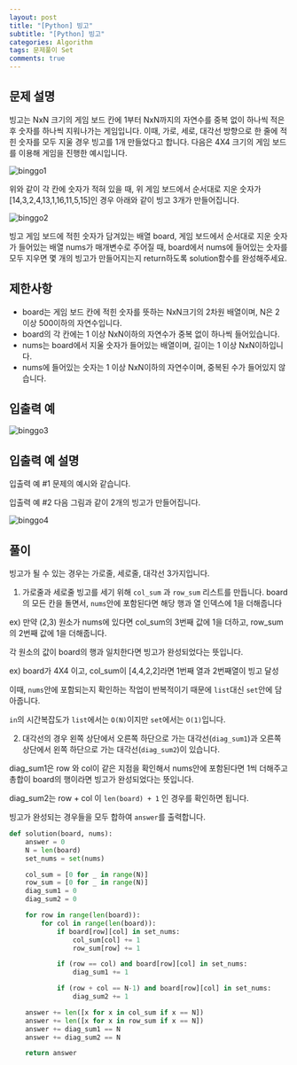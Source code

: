 ```yaml
---
layout: post
title: "[Python] 빙고"
subtitle: "[Python] 빙고"
categories: Algorithm
tags: 문제풀이 Set
comments: true
---
```


## 문제 설명
빙고는 NxN 크기의 게임 보드 칸에 1부터 NxN까지의 자연수를 중복 없이 하나씩 적은 후 숫자를 하나씩 지워나가는 게임입니다. 이때, 가로, 세로, 대각선 방향으로 한 줄에 적힌 숫자를 모두 지울 경우 빙고를 1개 만들었다고 합니다.
다음은 4X4 크기의 게임 보드를 이용해 게임을 진행한 예시입니다.

![binggo1](https://bernard-choi.github.io/assets/img/post_img/빙고3.jpg)

위와 같이 각 칸에 숫자가 적혀 있을 때, 위 게임 보드에서 순서대로 지운 숫자가 [14,3,2,4,13,1,16,11,5,15]인 경우 아래와 같이 빙고 3개가 만들어집니다.

![binggo2](https://bernard-choi.github.io/assets/img/post_img/빙고4.jpg)

빙고 게임 보드에 적힌 숫자가 담겨있는 배열 board, 게임 보드에서 순서대로 지운 숫자가 들어있는 배열 nums가 매개변수로 주어질 때, board에서 nums에 들어있는 숫자를 모두 지우면 몇 개의 빙고가 만들어지는지 return하도록 solution함수를 완성해주세요.

## 제한사항
- board는 게임 보드 칸에 적힌 숫자를 뜻하는 NxN크기의 2차원 배열이며, N은 2 이상 500이하의 자연수입니다.
- board의 각 칸에는 1 이상 NxN이하의 자연수가 중복 없이 하나씩 들어있습니다.
- nums는 board에서 지울 숫자가 들어있는 배열이며, 길이는 1 이상 NxN이하입니다.
- nums에 들어있는 숫자는 1 이상 NxN이하의 자연수이며, 중복된 수가 들어있지 않습니다.

## 입출력 예

![binggo3](https://bernard-choi.github.io/assets/img/post_img/빙고1.jpg)

## 입출력 예 설명

입출력 예 #1
문제의 예시와 같습니다.

입출력 예 #2
다음 그림과 같이 2개의 빙고가 만들어집니다.

![binggo4](https://bernard-choi.github.io/assets/img/post_img/빙고2.jpg)

## 풀이

빙고가 될 수 있는 경우는 가로줄, 세로줄, 대각선 3가지입니다.

1) 가로줄과 세로줄 빙고를 세기 위해 `col_sum` 과 `row_sum` 리스트를 만듭니다.
board의 모든 칸을 돌면서, `nums`안에 포함된다면 해당 행과 열 인덱스에 1을 더해줍니다

ex) 만약 (2,3) 원소가 nums에 있다면 col_sum의 3번째 값에 1을 더하고, row_sum의 2번째 값에 1을 더해줍니다.

각 원소의 값이 board의 행과 일치한다면 빙고가 완성되었다는 뜻입니다.

ex) board가 4X4 이고, col_sum이 [4,4,2,2]라면 1번째 열과 2번째열이 빙고 달성

이때, `nums`안에 포함되는지 확인하는 작업이 반복적이기 때문에 `list`대신 `set`안에 담아줍니다.

`in`의 시간복잡도가 `list`에서는 `O(N)`이지만 `set`에서는 `O(1)`입니다.

2) 대각선의 경우 왼쪽 상단에서 오른쪽 하단으로 가는 대각선(`diag_sum1`)과 오른쪽 상단에서 왼쪽 하단으로 가는 대각선(`diag_sum2`)이 있습니다.

diag_sum1은 row 와 col이 같은 지점을 확인해서 nums안에 포함된다면 1씩 더해주고 총합이 board의 행이라면 빙고가 완성되었다는 뜻입니다.

diag_sum2는 row + col 이 `len(board) + 1` 인 경우를 확인하면 됩니다.

빙고가 완성되는 경우들을 모두 합하여 `answer`를 출력합니다.

```python
def solution(board, nums):
    answer = 0
    N = len(board)
    set_nums = set(nums)

    col_sum = [0 for _ in range(N)]
    row_sum = [0 for _ in range(N)]
    diag_sum1 = 0
    diag_sum2 = 0

    for row in range(len(board)):
        for col in range(len(board)):
            if board[row][col] in set_nums:
                col_sum[col] += 1
                row_sum[row] += 1

            if (row == col) and board[row][col] in set_nums:
                diag_sum1 += 1

            if (row + col == N-1) and board[row][col] in set_nums:
                diag_sum2 += 1

    answer += len([x for x in col_sum if x == N])
    answer += len([x for x in row_sum if x == N])
    answer += diag_sum1 == N
    answer += diag_sum2 == N

    return answer
```
